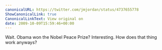 ```yaml
---
canonicalURL: https://twitter.com/jmjordan/status/4737655778
ShowCanonicalLink: true
CanonicalLinkText: View original on
date: 2009-10-09T15:59:46+00:00
---
```

Wait. Obama won the Nobel Peace Prize? Interesting. How does that thing work anyways?